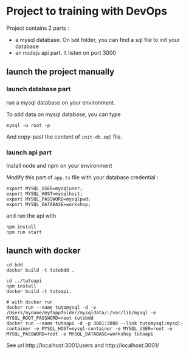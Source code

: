 # Project to training with DevOps 

Project contains 2 parts :
* a mysql database. On `bdd` folder, you can find a sql file to init your database
* an nodejs api part. It listen on port 3000



## launch the project manually

### launch database part

run a mysql database on your environment.

To add data on mysql database, you can type 
```
mysql -u root -p
```

And copy-past the content of `init-db.sql` file.

### launch api part

Install node and npm on your environment

Modify this part of `app.ts` file with your database credential :  

```
export MYSQL_USER=mysqluser;
export MYSQL_HOST=mysqlhost;
export MYSQL_PASSWORD=mysqlpwd;
export MYSQL_DATABASE=workshop;
```

and run the api with
```
npm install
npm run start
```

## launch with docker

```
cd bdd
docker build -t tutobdd .

cd ../tutoapi
npm install
docker build -t tutoapi.

# with docker run 
docker run --name tutomysql -d -v /Users/myname/myfappfolder/mysqldata/:/var/lib/mysql -e MYSQL_ROOT_PASSWORD=root tutobdd 
docker run --name tutoapi -d -p 3001:3000 --link tutomysql:mysql-container -e MYSQL_HOST=mysql-container -e MYSQL_USER=root -e MYSQL_PASSWORD=root -e MYSQL_DATABASE=workshop tutoapi

```

See url http://localhost:3001/users and http://localhost:3001/
